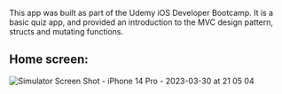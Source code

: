 This app was built as part of the Udemy iOS Developer Bootcamp. It is a basic quiz app, and provided an introduction to the MVC design pattern, structs and mutating functions. 

## Home screen:

![Simulator Screen Shot - iPhone 14 Pro - 2023-03-30 at 21 05 04](https://user-images.githubusercontent.com/120228798/228939004-34039c9f-0a36-42f9-8ecf-d03d4e47acb2.png)
